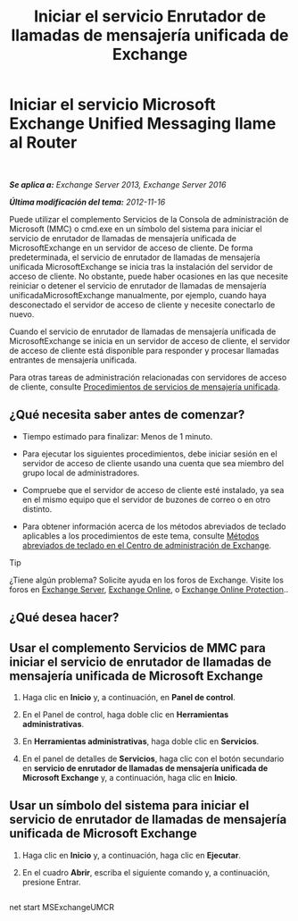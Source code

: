 ﻿---
title: 'Iniciar el servicio Enrutador de llamadas de mensajería unificada de Exchange'
TOCTitle: Iniciar el servicio Microsoft Exchange Unified Messaging llame al Router
ms:assetid: 8b7e1a4c-87b3-4477-a95f-6b41cf2d38f0
ms:mtpsurl: https://technet.microsoft.com/es-es/library/JJ673542(v=EXCHG.150)
ms:contentKeyID: 50556852
ms.date: 05/22/2018
mtps_version: v=EXCHG.150
ms.translationtype: MT
---

# Iniciar el servicio Microsoft Exchange Unified Messaging llame al Router

 

_**Se aplica a:** Exchange Server 2013, Exchange Server 2016_

_**Última modificación del tema:** 2012-11-16_

Puede utilizar el complemento Servicios de la Consola de administración de Microsoft (MMC) o cmd.exe en un símbolo del sistema para iniciar el servicio de enrutador de llamadas de mensajería unificada de MicrosoftExchange en un servidor de acceso de cliente. De forma predeterminada, el servicio de enrutador de llamadas de mensajería unificada MicrosoftExchange se inicia tras la instalación del servidor de acceso de cliente. No obstante, puede haber ocasiones en las que necesite reiniciar o detener el servicio de enrutador de llamadas de mensajería unificadaMicrosoftExchange manualmente, por ejemplo, cuando haya desconectado el servidor de acceso de cliente y necesite conectarlo de nuevo.

Cuando el servicio de enrutador de llamadas de mensajería unificada de MicrosoftExchange se inicia en un servidor de acceso de cliente, el servidor de acceso de cliente está disponible para responder y procesar llamadas entrantes de mensajería unificada.

Para otras tareas de administración relacionadas con servidores de acceso de cliente, consulte [Procedimientos de servicios de mensajería unificada](um-services-procedures-exchange-2013-help.md).

## ¿Qué necesita saber antes de comenzar?

  - Tiempo estimado para finalizar: Menos de 1 minuto.

  - Para ejecutar los siguientes procedimientos, debe iniciar sesión en el servidor de acceso de cliente usando una cuenta que sea miembro del grupo local de administradores.

  - Compruebe que el servidor de acceso de cliente esté instalado, ya sea en el mismo equipo que el servidor de buzones de correo o en otro distinto.

  - Para obtener información acerca de los métodos abreviados de teclado aplicables a los procedimientos de este tema, consulte [Métodos abreviados de teclado en el Centro de administración de Exchange](keyboard-shortcuts-in-the-exchange-admin-center-exchange-online-protection-help.md).


> [!TIP]
> ¿Tiene algún problema? Solicite ayuda en los foros de Exchange. Visite los foros en <A href="https://go.microsoft.com/fwlink/p/?linkid=60612">Exchange Server</A>, <A href="https://go.microsoft.com/fwlink/p/?linkid=267542">Exchange Online</A>, o <A href="https://go.microsoft.com/fwlink/p/?linkid=285351">Exchange Online Protection</A>..



## ¿Qué desea hacer?

## Usar el complemento Servicios de MMC para iniciar el servicio de enrutador de llamadas de mensajería unificada de Microsoft Exchange

1.  Haga clic en **Inicio** y, a continuación, en **Panel de control**.

2.  En el Panel de control, haga doble clic en **Herramientas administrativas**.

3.  En **Herramientas administrativas**, haga doble clic en **Servicios**.

4.  En el panel de detalles de **Servicios**, haga clic con el botón secundario en **servicio de enrutador de llamadas de mensajería unificada de Microsoft Exchange** y, a continuación, haga clic en **Inicio**.

## Usar un símbolo del sistema para iniciar el servicio de enrutador de llamadas de mensajería unificada de Microsoft Exchange

1.  Haga clic en **Inicio** y, a continuación, haga clic en **Ejecutar**.

2.  En el cuadro **Abrir**, escriba el siguiente comando y, a continuación, presione Entrar.
    
    ```powershell
net start MSExchangeUMCR
```

